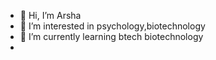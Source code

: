 - 👋 Hi, I’m Arsha
- 👀 I’m interested in psychology,biotechnology
- 🌱 I’m currently learning btech biotechnology
-

<!---
arshaax/arshaax is a ✨ special ✨ repository because its `README.md` (this file) appears on your GitHub profile.
You can click the Preview link to take a look at your changes.
--->
